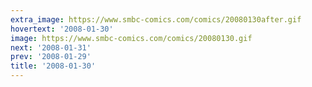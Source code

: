 ```yaml
---
extra_image: https://www.smbc-comics.com/comics/20080130after.gif
hovertext: '2008-01-30'
image: https://www.smbc-comics.com/comics/20080130.gif
next: '2008-01-31'
prev: '2008-01-29'
title: '2008-01-30'
---
```

